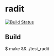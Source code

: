# radit

[![Build Status](https://travis-ci.org/dgkimura/radit.svg?branch=master)](https://travis-ci.org/dgkimura/radit)

## Build
$ make && ./test_radit
